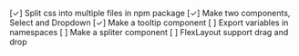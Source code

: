 [✓] Split css into multiple files in npm package
[✓] Make two components, Select and Dropdown
[✓] Make a tooltip component
[ ] Export variables in namespaces
[ ] Make a spliter component
[ ] FlexLayout support drag and drop